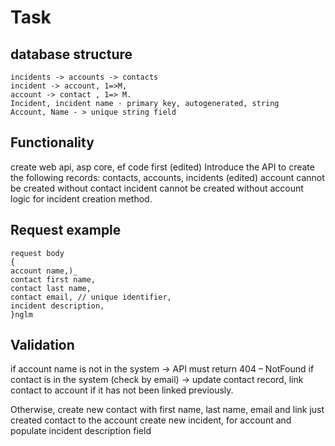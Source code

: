 # Task
## database structure
```
incidents -> accounts -> contacts
incident -> account, 1=>M,
account -> contact , 1=> M.
Incident, incident name - primary key, autogenerated, string
Account, Name - > unique string field
```

## Functionality
create web api, asp core, ef code first (edited)
Introduce the API to create the following records: contacts, accounts, incidents (edited)
account cannot be created without contact
incident cannot be created without account
logic for incident creation method.




## Request example
```
request body
{
account name,)_
contact first name,
contact last name,
contact email, // unique identifier,
incident description,
}nglm
```

## Validation
if account name is not in the system -> API must return 404 – NotFound
if contact is in the system (check by email) -> update contact record, link contact to account if it has not been linked previously.

Otherwise,
create new contact with first name, last name, email and
link just created contact to the account
create new incident, for account and populate incident description field
